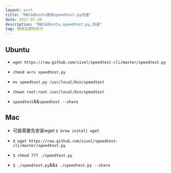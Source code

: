 ```yaml
---
layout: post
title: "MAC&Ubuntu使用speedtest.py测速"
date: 2017-07-20
description: "MAC&Ubuntu,speedtest.py,测速"
tag: 常用设置和命令 
---  
```


 ## Ubuntu
 - `wget https://raw.github.com/sivel/speedtest-cli/master/speedtest.py`

 - `chmod a+rx speedtest.py`

 - `mv speedtest.py /usr/local/bin/speedtest`

 - `chown root:root /usr/local/bin/speedtest`

 - `speedtest`&&`speedtest --share`
      
 ## Mac
 - 可能需要先安装wget `$ brew install wget`
 - `$ wget https://raw.github.com/sivel/speedtest-cli/master/speedtest.py`
 - `$ chmod 777 ./speedtest.py`

 - `$ ./speedtest.py`&&`$ ./speedtest.py --share`
  